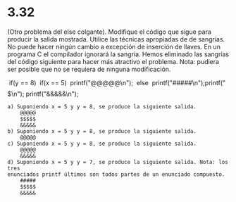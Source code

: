 # 3.32 

(Otro problema del else colgante). Modifique el código que sigue para producir la salida mostrada. Utilice las técnicas apropiadas de de sangrías. No puede hacer ningún cambio a excepción de inserción de llaves. En un programa C el compilador ignorará la sangría. Hemos eliminado las sangrías del código siguiente para hacer más atractivo el problema. Nota: pudiera ser posible que no se requiera de ninguna modificación.

​		if(y == 8)
​		if(x == 5)
​		printf("@@@@@\n");
​		else
​		printf("#####\n");
​		printf("$$$$$\n");
​		printf("&&&&&\n");
​	

	a) Suponiendo x = 5 y y = 8, se produce la siguiente salida.
		@@@@@
		$$$$$
		&&&&&
	b) Suponiendo x = 5 y y = 8, se produce la siguiente salida.
		@@@@@
	c) Suponiendo x = 5 y y = 8, se produce la siguiente salida.
		@@@@@
		&&&&&
	d) Suponiendo x = 5 y y = 7, se produce la siguiente salida. Nota: los tres 
	enunciados printf últimos son todos partes de un enunciado compuesto.
		#####
		$$$$$
		&&&&&

